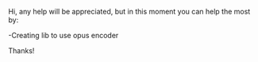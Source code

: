 Hi, any help will be appreciated, but in this moment you can help the most by:

-Creating lib to use opus encoder

Thanks!

